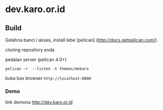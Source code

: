 # dev.karo.or.id

## Build
Gelahna banci i akses, install lebe [pelican] (http://docs.getpelican.com/).

cloning repository enda

pedalan server (pelican 4.0+)
```
pelican -r  --listen -t themes/mekaro
```
buka bas browser `http://localhost:8000`

### Demo
link demona http://dev.karo.or.id
